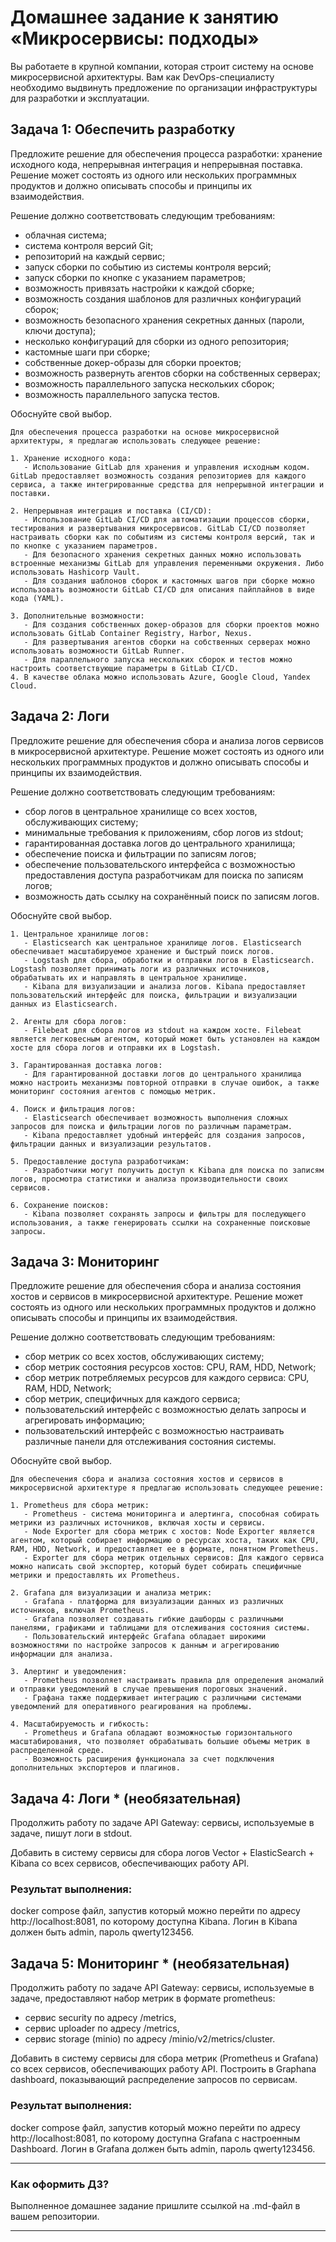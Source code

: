 # Домашнее задание к занятию «Микросервисы: подходы»

Вы работаете в крупной компании, которая строит систему на основе микросервисной архитектуры.
Вам как DevOps-специалисту необходимо выдвинуть предложение по организации инфраструктуры для разработки и эксплуатации.


## Задача 1: Обеспечить разработку

Предложите решение для обеспечения процесса разработки: хранение исходного кода, непрерывная интеграция и непрерывная поставка. 
Решение может состоять из одного или нескольких программных продуктов и должно описывать способы и принципы их взаимодействия.

Решение должно соответствовать следующим требованиям:
- облачная система;
- система контроля версий Git;
- репозиторий на каждый сервис;
- запуск сборки по событию из системы контроля версий;
- запуск сборки по кнопке с указанием параметров;
- возможность привязать настройки к каждой сборке;
- возможность создания шаблонов для различных конфигураций сборок;
- возможность безопасного хранения секретных данных (пароли, ключи доступа);
- несколько конфигураций для сборки из одного репозитория;
- кастомные шаги при сборке;
- собственные докер-образы для сборки проектов;
- возможность развернуть агентов сборки на собственных серверах;
- возможность параллельного запуска нескольких сборок;
- возможность параллельного запуска тестов.

Обоснуйте свой выбор.

```
Для обеспечения процесса разработки на основе микросервисной архитектуры, я предлагаю использовать следующее решение:

1. Хранение исходного кода:
   - Использование GitLab для хранения и управления исходным кодом. GitLab предоставляет возможность создания репозиториев для каждого сервиса, а также интегрированные средства для непрерывной интеграции и поставки.

2. Непрерывная интеграция и поставка (CI/CD):
   - Использование GitLab CI/CD для автоматизации процессов сборки, тестирования и развертывания микросервисов. GitLab CI/CD позволяет настраивать сборки как по событиям из системы контроля версий, так и по кнопке с указанием параметров.
   - Для безопасного хранения секретных данных можно использовать встроенные механизмы GitLab для управления переменными окружения. Либо использовать Hashicorp Vault.
   - Для создания шаблонов сборок и кастомных шагов при сборке можно использовать возможности GitLab CI/CD для описания пайплайнов в виде кода (YAML).

3. Дополнительные возможности:
   - Для создания собственных докер-образов для сборки проектов можно использовать GitLab Container Registry, Harbor, Nexus.
   - Для развертывания агентов сборки на собственных серверах можно использовать возможности GitLab Runner.
   - Для параллельного запуска нескольких сборок и тестов можно настроить соответствующие параметры в GitLab CI/CD.
4. В качестве облака можно использовать Azure, Google Cloud, Yandex Cloud.
```

## Задача 2: Логи

Предложите решение для обеспечения сбора и анализа логов сервисов в микросервисной архитектуре.
Решение может состоять из одного или нескольких программных продуктов и должно описывать способы и принципы их взаимодействия.

Решение должно соответствовать следующим требованиям:
- сбор логов в центральное хранилище со всех хостов, обслуживающих систему;
- минимальные требования к приложениям, сбор логов из stdout;
- гарантированная доставка логов до центрального хранилища;
- обеспечение поиска и фильтрации по записям логов;
- обеспечение пользовательского интерфейса с возможностью предоставления доступа разработчикам для поиска по записям логов;
- возможность дать ссылку на сохранённый поиск по записям логов.

Обоснуйте свой выбор.

```
1. Центральное хранилище логов:
   - Elasticsearch как центральное хранилище логов. Elasticsearch обеспечивает масштабируемое хранение и быстрый поиск логов.
   - Logstash для сбора, обработки и отправки логов в Elasticsearch. Logstash позволяет принимать логи из различных источников, обрабатывать их и направлять в центральное хранилище.
   - Kibana для визуализации и анализа логов. Kibana предоставляет пользовательский интерфейс для поиска, фильтрации и визуализации данных из Elasticsearch.

2. Агенты для сбора логов:
   - Filebeat для сбора логов из stdout на каждом хосте. Filebeat является легковесным агентом, который может быть установлен на каждом хосте для сбора логов и отправки их в Logstash.

3. Гарантированная доставка логов:
   - Для гарантированной доставки логов до центрального хранилища можно настроить механизмы повторной отправки в случае ошибок, а также мониторинг состояния агентов с помощью метрик.

4. Поиск и фильтрация логов:
   - Elasticsearch обеспечивает возможность выполнения сложных запросов для поиска и фильтрации логов по различным параметрам.
   - Kibana предоставляет удобный интерфейс для создания запросов, фильтрации данных и визуализации результатов.

5. Предоставление доступа разработчикам:
   - Разработчики могут получить доступ к Kibana для поиска по записям логов, просмотра статистики и анализа производительности своих сервисов.

6. Сохранение поисков:
   - Kibana позволяет сохранять запросы и фильтры для последующего использования, а также генерировать ссылки на сохраненные поисковые запросы.
   ```
## Задача 3: Мониторинг

Предложите решение для обеспечения сбора и анализа состояния хостов и сервисов в микросервисной архитектуре.
Решение может состоять из одного или нескольких программных продуктов и должно описывать способы и принципы их взаимодействия.

Решение должно соответствовать следующим требованиям:
- сбор метрик со всех хостов, обслуживающих систему;
- сбор метрик состояния ресурсов хостов: CPU, RAM, HDD, Network;
- сбор метрик потребляемых ресурсов для каждого сервиса: CPU, RAM, HDD, Network;
- сбор метрик, специфичных для каждого сервиса;
- пользовательский интерфейс с возможностью делать запросы и агрегировать информацию;
- пользовательский интерфейс с возможностью настраивать различные панели для отслеживания состояния системы.

Обоснуйте свой выбор.

```
Для обеспечения сбора и анализа состояния хостов и сервисов в микросервисной архитектуре я предлагаю использовать следующее решение:

1. Prometheus для сбора метрик:
   - Prometheus - система мониторинга и алертинга, способная собирать метрики из различных источников, включая хосты и сервисы.
   - Node Exporter для сбора метрик с хостов: Node Exporter является агентом, который собирает информацию о ресурсах хоста, таких как CPU, RAM, HDD, Network, и предоставляет ее в формате, понятном Prometheus.
   - Exporter для сбора метрик отдельных сервисов: Для каждого сервиса можно написать свой экспортер, который будет собирать специфичные метрики и предоставлять их Prometheus.

2. Grafana для визуализации и анализа метрик:
   - Grafana - платформа для визуализации данных из различных источников, включая Prometheus.
   - Grafana позволяет создавать гибкие дашборды с различными панелями, графиками и таблицами для отслеживания состояния системы.
   - Пользовательский интерфейс Grafana обладает широкими возможностями по настройке запросов к данным и агрегированию информации для анализа.

3. Алертинг и уведомления:
   - Prometheus позволяет настраивать правила для определения аномалий и отправки уведомлений в случае превышения пороговых значений.
   - Графана также поддерживает интеграцию с различными системами уведомлений для оперативного реагирования на проблемы.

4. Масштабируемость и гибкость:
   - Prometheus и Grafana обладают возможностью горизонтального масштабирования, что позволяет обрабатывать большие объемы метрик в распределенной среде.
   - Возможность расширения функционала за счет подключения дополнительных экспортеров и плагинов.
   ```

## Задача 4: Логи * (необязательная)

Продолжить работу по задаче API Gateway: сервисы, используемые в задаче, пишут логи в stdout. 

Добавить в систему сервисы для сбора логов Vector + ElasticSearch + Kibana со всех сервисов, обеспечивающих работу API.

### Результат выполнения: 

docker compose файл, запустив который можно перейти по адресу http://localhost:8081, по которому доступна Kibana.
Логин в Kibana должен быть admin, пароль qwerty123456.


## Задача 5: Мониторинг * (необязательная)

Продолжить работу по задаче API Gateway: сервисы, используемые в задаче, предоставляют набор метрик в формате prometheus:

- сервис security по адресу /metrics,
- сервис uploader по адресу /metrics,
- сервис storage (minio) по адресу /minio/v2/metrics/cluster.

Добавить в систему сервисы для сбора метрик (Prometheus и Grafana) со всех сервисов, обеспечивающих работу API.
Построить в Graphana dashboard, показывающий распределение запросов по сервисам.

### Результат выполнения: 

docker compose файл, запустив который можно перейти по адресу http://localhost:8081, по которому доступна Grafana с настроенным Dashboard.
Логин в Grafana должен быть admin, пароль qwerty123456.

---

### Как оформить ДЗ?

Выполненное домашнее задание пришлите ссылкой на .md-файл в вашем репозитории.

---
